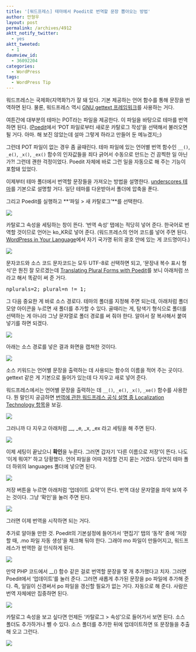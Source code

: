 ```yaml
---
title: '[워드프레스] 테마에서 Poedit로 번역할 문장 뽑아오는 방법'
author: 안형우
layout: post
permalink: /archives/4912
aktt_notify_twitter:
  - yes
aktt_tweeted:
  - 1
daumview_id:
  - 36092204
categories:
  - WordPress
tags:
  - WordPress Tip
---
```

워드프레스는 국제화(지역화?)가 잘 돼 있다. 기본 제공하는 언어 함수를 통해 문장을 번역하면 된다. 물론, 워드프레스 역시 [GNU gettext 프레임워크][1]를 사용하는 거다.

여튼간에 대부분의 테마는 POT라는 파일을 제공한다. 이 파일을 바탕으로 테마를 번역하면 된다. ([Poedit][2]에서 &#8216;POT 파일로부터 새로운 카탈로그 작성&#8217;을 선택해서 불러오면 될 거다. 아마. 해 보진 않았는데 설마 그렇게 하라고 만들어 둔 메뉴겠지;;)

그런데 POT 파일이 없는 경우 좀 골때린다. 테마 파일에 있는 언어별 번역 함수인 `__()`, `_e()`, `_x()`, `_ex()` 함수의 인자값들을 죄다 긁어서 수동으로 만드는 건 끔찍한 일 아닌가?! 그런데 괜한 걱정이었다. Poedit 자체에 바로 그런 일을 자동으로 해 주는 기능이 포함돼 있었다.

이제부터 테마 폴더에서 번역할 문장들을 가져오는 방법을 설명한다. [underscores 테마][3]를 기본으로 설명할 거다. 일단 테마를 다운받아서 폴더에 압축을 푼다.

그리고 Poedit를 실행하고 **&#8216;파일 > 새 카탈로그&#8217;**를 선택한다.

![][4]

카탈로그 속성을 세팅하는 창이 뜬다. &#8216;번역 속성&#8217; 탭에는 적당히 넣어 준다. 한국어로 번역할 것이므로 언어는 ko_KR로 넣어 준다. (워드프레스의 언어 코드를 넣어 주면 된다. [WordPress in Your Language][5]에서 자기 국가명 뒤의 괄호 안에 있는 게 코드명이다.)

![][6]

문자코드와 소스 코드 문자코드는 모두 UTF-8로 선택하면 되고, &#8216;문장내 복수 표시 형식&#8217;은 뭔진 잘 모르겠는데 [Translating Plural Forms with Poedit][7]를 보니 아래처럼 쓰라고 해서 똑같이 써 준 거다.

<pre>nplurals=2; plural=n != 1;</pre>

그 다음 중요한 게 바로 소스 경로다. 테마의 폴더를 지정해 주면 되는데, 아래처럼 폴더 모양 아이콘을 누르면 새 폴더를 추가할 수 있다. 골때리는 게, 탐색기 형식으로 폴더를 선택하는 게 아니라 그냥 문자열로 폴더 경로를 써 줘야 한다. 알아서 잘 복사해서 붙여넣기를 하면 되겠다.

![][8]

아래는 소스 경로를 넣은 결과 화면을 캡쳐한 것이다.

![][9]

소스 키워드는 언어별 문장을 출력하는 데 사용되는 함수의 이름을 적어 주는 곳이다. gettext 같은 게 기본으로 들어가 있는데 다 지우고 새로 넣어 준다.

워드프레스에서는 언어별 문장을 출력하는 데 `__()`, `_e()`, `_x()`, `_xe()` 함수를 사용한다. 뭔 말인지 궁금하면 [번역에 관한 워드프레스 공식 설명 중 Localization Technology 항목][10]을 보길.

![][11]

그러니까 다 지우고 아래처럼 _\_, \_e, \_x, \_ex 라고 세팅을 해 주면 된다.

![][12]

이제 세팅이 끝났으니 **확인**을 누른다. 그러면 갑자기 &#8216;다른 이름으로 저장&#8217;이 뜬다. 나도 &#8216;이게 뭐여?&#8217; 하고 당황했다. 언어 파일을 어따 저장할 건지 묻는 거였다. 당연히 테마 폴더 하위의 languages 폴더에 넣으면 된다.

![][13]

저장 버튼을 누르면 아래처럼 &#8216;업데이트 요약&#8217;이 뜬다. 번역 대상 문자열을 좌악 보여 주는 것이다. 그냥 &#8216;확인&#8217;을 눌러 주면 된다.

![][14]

그러면 이제 번역을 시작하면 되는 거다.

추가로 알아둘 만한 것. Poedit의 기본설정에 들어가서 &#8216;편집기&#8217; 탭의 &#8216;동작&#8217; 중에 &#8216;저장할 때, .mo 파일 자동 생성&#8217;을 체크해 둬야 한다. 그래야 mo 파일이 만들어지고, 워드프레스가 번역한 걸 인식하게 된다.

![][15]

만약 PHP 코드에서 __() 함수 같은 걸로 번역할 문장을 몇 개 추가했다고 치자. 그러면 Poedit에서 &#8216;업데이트&#8217;를 눌러 준다. 그러면 새롭게 추가된 문장을 po 파일에 추가해 준다. 즉, 일일이 신경써서 po 파일을 갱신할 필요가 없는 거다. 자동으로 해 준다. 사람은 번역 자체에만 집중하면 된다.

![][16]

카탈로그 속성을 보고 싶다면 언제든 &#8216;카탈로그 > 속성&#8217;으로 들어가서 보면 된다. 소스 폴더도 추가하거나 뺄 수 있다. 소스 폴더를 추가한 뒤에 업데이트하면 또 문장들을 추출해 오고 그런다.

![][17]

 [1]: http://www.gnu.org/software/gettext/gettext.html
 [2]: http://www.poedit.net/
 [3]: http://underscores.me/
 [4]: /uploads/legacy/poedit-extract/poedit-extract-1.png
 [5]: http://codex.wordpress.org/WordPress_in_Your_Language
 [6]: /uploads/legacy/poedit-extract/poedit-extract-2.png
 [7]: http://hakre.wordpress.com/2010/01/11/translating-plural-forms-with-poedit/
 [8]: /uploads/legacy/poedit-extract/poedit-extract-3.png
 [9]: /uploads/legacy/poedit-extract/poedit-extract-4.png
 [10]: http://codex.wordpress.org/Translating_WordPress#Localization_Technology
 [11]: /uploads/legacy/poedit-extract/poedit-extract-5.png
 [12]: /uploads/legacy/poedit-extract/poedit-extract-6.png
 [13]: /uploads/legacy/poedit-extract/poedit-extract-7.png
 [14]: /uploads/legacy/poedit-extract/poedit-extract-8.png
 [15]: /uploads/legacy/poedit-extract/poedit-extract-9.png
 [16]: /uploads/legacy/poedit-extract/poedit-extract-10.png
 [17]: /uploads/legacy/poedit-extract/poedit-extract-11.png